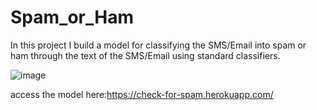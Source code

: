 # Spam_or_Ham
In this project I build a model for classifying the SMS/Email into spam or ham through the text of the SMS/Email using standard classifiers.

![image](https://user-images.githubusercontent.com/83818024/131205940-24040f2b-8b6d-4935-b042-40ba661fde24.png)


access the model here:https://check-for-spam.herokuapp.com/
